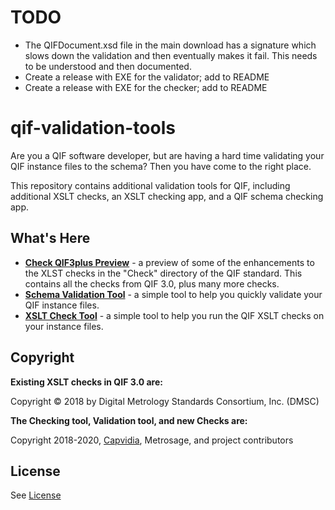 # TODO

* The QIFDocument.xsd file in the main download has a signature which slows down the validation and then eventually makes it fail. This needs to be understood and then documented.
* Create a release with EXE for the validator; add to README
* Create a release with EXE for the checker; add to README

# qif-validation-tools

Are you a QIF software developer, but are having a hard time validating your QIF instance files to the schema? Then you have come to the right place. 

This repository contains additional validation tools for QIF, including additional XSLT checks, an XSLT checking app, and a QIF schema checking app. 

## What's Here

* [**Check QIF3plus Preview**](https://github.com/capvidia-usa/qif-validation-tools/tree/master/Check%203%2B%20Preview) - a preview of some of the enhancements to the XLST checks in the "Check" directory of the QIF standard. This contains all the checks from QIF 3.0, plus many more checks.
* [**Schema Validation Tool**](https://github.com/capvidia-usa/qif-validation-tools/tree/master/Schema%20Validation%20Tool) - a simple tool to help you quickly validate your QIF instance files. 
* [**XSLT Check Tool**](https://github.com/capvidia-usa/qif-validation-tools/tree/master/XSLT%20Check%20Tool) - a simple tool to help you run the QIF XSLT checks on your instance files. 

## Copyright

**Existing XSLT checks in QIF 3.0 are:**

Copyright © 2018 by Digital Metrology Standards Consortium, Inc. (DMSC)

**The Checking tool, Validation tool, and new Checks are:**

Copyright 2018-2020, [Capvidia](https://www.capvidia.com/), Metrosage, and project contributors

## License

See [License](LICENSE.md)
